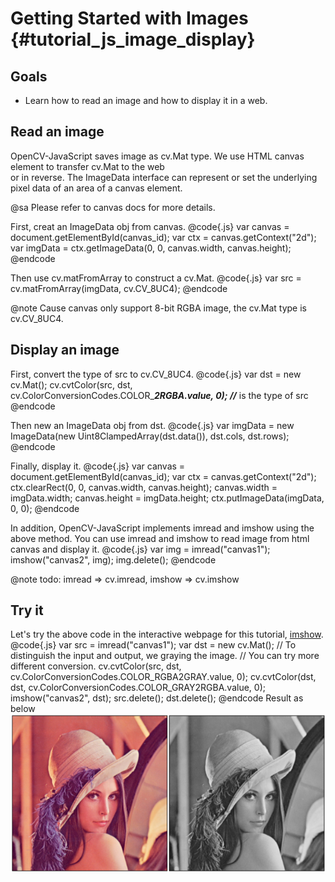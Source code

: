 Getting Started with Images {#tutorial_js_image_display}
===========================

Goals
-----

-   Learn how to read an image and how to display it in a web.

Read an image
-------------

OpenCV-JavaScript saves image as cv.Mat type. We use HTML canvas element to transfer cv.Mat to the web  
or in reverse. The ImageData interface can represent or set the underlying pixel data of an area of a 
canvas element. 

@sa Please refer to canvas docs for more details.

First, creat an ImageData obj from canvas.
@code{.js}
var canvas = document.getElementById(canvas_id);
var ctx = canvas.getContext("2d");
var imgData = ctx.getImageData(0, 0, canvas.width, canvas.height);
@endcode

Then use cv.matFromArray to construct a cv.Mat.
@code{.js}
var src = cv.matFromArray(imgData, cv.CV_8UC4);
@endcode

@note Cause canvas only support 8-bit RGBA image, the cv.Mat type is cv.CV_8UC4.


Display an image
----------------

First, convert the type of src to cv.CV_8UC4.
@code{.js}
var dst = new cv.Mat();
cv.cvtColor(src, dst, cv.ColorConversionCodes.COLOR_***2RGBA.value, 0); //*** is the type of src
@endcode

Then new an ImageData obj from dst.
@code{.js}
var imgData = new ImageData(new Uint8ClampedArray(dst.data()), dst.cols, dst.rows);
@endcode

Finally, display it.
@code{.js}
var canvas = document.getElementById(canvas_id);
var ctx = canvas.getContext("2d");
ctx.clearRect(0, 0, canvas.width, canvas.height);
canvas.width = imgData.width;
canvas.height = imgData.height;
ctx.putImageData(imgData, 0, 0);
@endcode

In addition, OpenCV-JavaScript implements imread and imshow using the above method. You can use imread and 
imshow to read image from html canvas and display it.
@code{.js}
var img = imread("canvas1");
imshow("canvas2", img);
img.delete();
@endcode

@note todo: imread => cv.imread, imshow => cv.imshow

Try it
------

Let's try the above code in the interactive webpage for this tutorial, [imshow](tutorial_js_interactive_imshow.html). 
@code{.js}
var src = imread("canvas1");
var dst = new cv.Mat();
// To distinguish the input and output, we graying the image.
// You can try more different conversion.
cv.cvtColor(src, dst, cv.ColorConversionCodes.COLOR_RGBA2GRAY.value, 0);
cv.cvtColor(dst, dst, cv.ColorConversionCodes.COLOR_GRAY2RGBA.value, 0);
imshow("canvas2", dst);
src.delete();
dst.delete();
@endcode
Result as below
![](images/Imread_Imshow_Tutorial_Result.png)